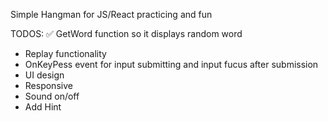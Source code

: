 Simple Hangman for JS/React practicing and fun

TODOS:
✅ GetWord function so it displays random word
- Replay functionality
- OnKeyPess event for input submitting and input fucus after submission
- UI design
- Responsive
- Sound on/off
- Add Hint
